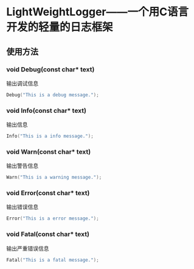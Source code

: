 # LightWeightLogger——一个用C语言开发的轻量的日志框架
## 使用方法
### void Debug(const char* text)
输出调试信息  
```C
Debug("This is a debug message.");
```
### void Info(const char* text)
输出信息  
```C
Info("This is a info message.");
```
### void Warn(const char* text)
输出警告信息  
```C
Warn("This is a warning message.");
```
### void Error(const char* text)
输出错误信息  
```C
Error("This is a error message.");
```
### void Fatal(const char* text)
输出严重错误信息  
```C
Fatal("This is a fatal message.");
```
